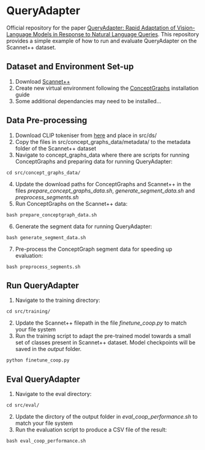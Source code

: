# QueryAdapter
Official repository for the paper [QueryAdapter: Rapid Adaptation of Vision-Language Models in Response to Natural Language Queries](https://arxiv.org/pdf/2502.18735).
This repository provides a simple example of how to run and evaluate QueryAdapter on the Scannet++ dataset.

## Dataset and Environment Set-up
1. Download [Scannet++](https://github.com/scannetpp/scannetpp)
2. Create new virtual environment following the [ConceptGraphs](https://github.com/concept-graphs/concept-graphs) installation guide
3. Some additional dependancies may need to be installed...

## Data Pre-processing
1. Download CLIP tokeniser from [here](https://github.com/openai/CLIP/blob/main/clip/bpe_simple_vocab_16e6.txt.gz) and place in src/ds/
2. Copy the files in src/concept_graphs_data/metadata/ to the metadata folder of the Scannet++ dataset
3. Navigate to concept_graphs_data where there are scripts for running ConceptGraphs and preparing data for running QueryAdapter:
```
cd src/concept_graphs_data/
```
4. Update the download paths for ConceptGraphs and Scannet++ in the files *prepare_concept_graphs_data.sh*, *generate_segment_data.sh* and *preprocess_segments.sh*
5. Run ConceptGraphs on the Scannet++ data:
```
bash prepare_conceptgraph_data.sh
```
6. Generate the segment data for running QueryAdapter:
```
bash generate_segment_data.sh
```
7. Pre-process the ConceptGraph segment data for speeding up evaluation:
```
bash preprocess_segments.sh
```
## Run QueryAdapter
1. Navigate to the training directory:
```
cd src/training/
```
2. Update the Scannet++ filepath in the file *finetune_coop.py* to match your file system
3. Run the training script to adapt the pre-trained model towards a small set of classes present in Scannet++ dataset. Model checkpoints will be saved in the *output* folder.
```
python finetune_coop.py
```

## Eval QueryAdapter
1. Navigate to the eval directory:
```
cd src/eval/
```
2. Update the dirctory of the output folder in *eval_coop_performance.sh* to match your file system
3. Run the evaluation script to produce a CSV file of the result:
```
bash eval_coop_performance.sh
```
